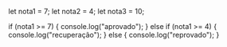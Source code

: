 let nota1 = 7;
let nota2 = 4;
let nota3 = 10;

if (nota1 >= 7) {
  console.log("aprovado");
} else if (nota1 >= 4) {
  console.log("recuperação");
} else {
  console.log("reprovado");
}
